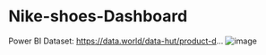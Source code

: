 # Nike-shoes-Dashboard
Power BI
Dataset: https://data.world/data-hut/product-d...
![image](https://github.com/Piriyanka18/Nike-shoes-Dashboard/assets/80697383/e7be24f6-81e5-4e7a-8831-d51ec15f88e2)

